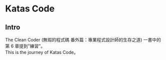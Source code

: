 # Katas Code

## Intro

The Clean Coder (無瑕的程式碼 番外篇：專業程式設計師的生存之道) 一書中的第 6 章提到"練習"。  
This is the journey of Katas Code。
